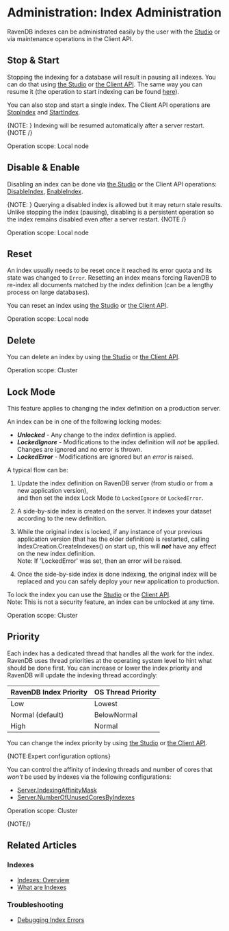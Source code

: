# Administration: Index Administration

RavenDB indexes can be administrated easily by the user with the [Studio](../../studio/database/indexes/indexes-list-view#indexes-list-view) or via maintenance operations in the Client API.

## Stop & Start 

Stopping the indexing for a database will result in pausing all indexes. You can do that using [the Studio](../../studio/database/indexes/indexes-list-view#indexes-list-view---actions) 
or [the Client API](../../client-api/operations/maintenance/indexes/stop-indexing). 
The same way you can resume it (the operation to start indexing can be found [here](../../client-api/operations/maintenance/indexes/start-indexing)).

You can also stop and start a single index. The Client API operations are [StopIndex](../../client-api/operations/maintenance/indexes/stop-index) and 
[StartIndex](../../client-api/operations/maintenance/indexes/start-index).

{NOTE: }
Indexing will be resumed automatically after a server restart.
{NOTE /}

Operation scope: Local node

## Disable & Enable

Disabling an index can be done via [the Studio](../../studio/database/indexes/indexes-list-view#indexes-list-view---actions) 
or the Client API operations: [DisableIndex](../../client-api/operations/maintenance/indexes/disable-index), [EnableIndex](../../client-api/operations/maintenance/indexes/enable-index). 

{NOTE: }
Querying a disabled index is allowed but it may return stale results. Unlike stopping the index (pausing), disabling is a persistent operation so the index remains disabled 
even after a server restart.
{NOTE /}

Operation scope: Local node

## Reset

An index usually needs to be reset once it reached its error quota and its state was changed to `Error`. Resetting an index means forcing RavenDB to re-index all documents
matched by the index definition (can be a lengthy process on large databases).

You can reset an index using [the Studio](../../studio/database/indexes/indexes-list-view#indexes-list-view---actions) or [the Client API](../../client-api/operations/maintenance/indexes/reset-index).

Operation scope: Local node

## Delete

You can delete an index by using [the Studio](../../studio/database/indexes/indexes-list-view#indexes-list-view---actions) 
or [the Client API](../../client-api/operations/maintenance/indexes/delete-index).

Operation scope: Cluster

## Lock Mode

This feature applies to changing the index definition on a production server.  

An index can be in one of the following locking modes:  
* ***Unlocked*** - Any change to the index defintion is applied.  
* ***LockedIgnore*** - Modifications to the index definition will _not_ be applied. Changes are ignored and no error is thrown.  
* ***LockedError*** - Modifications are ignored but an _error_ is raised.  

A typical flow can be:

1. Update the index definition on RavenDB server (from studio or from a new application version),  
   and then set the index Lock Mode to `LockedIgnore` or `LockedError`.  

2. A side-by-side index is created on the server. It indexes your dataset according to the new definition.  

3. While the original index is locked, if any instance of your previous application version (that has the older definition) is restarted, 
   calling IndexCreation.CreateIndexes() on start up, this will ***not*** have any effect on the new index definition.  
   Note: If 'LockedError' was set, then an error will be raised.  

4. Once the side-by-side index is done indexing, the original index will be replaced and you can safely deploy your new application to production.  

To lock the index you can use the [Studio](../../studio/database/indexes/indexes-list-view#indexes-list-view---actions) 
or the [Client API](../../client-api/operations/maintenance/indexes/set-index-lock).  
Note: This is not a security feature, an index can be unlocked at any time.  

Operation scope: Cluster  

## Priority

Each index has a dedicated thread that handles all the work for the index. RavenDB uses thread priorities at the operating system level to hint what
should be done first. You can increase or lower the index priority and RavenDB will update the indexing thread accordingly:


| RavenDB Index Priority | OS Thread Priority |
| --- | ------ |
| Low | Lowest |
| Normal (default) | BelowNormal |
| High | Normal |

You can change the index priority by using [the Studio](../../studio/database/indexes/indexes-list-view#indexes-list-view---actions) 
or [the Client API](../../client-api/operations/maintenance/indexes/set-index-priority).

{NOTE:Expert configuration options}

You can control the affinity of indexing threads and number of cores that _won't_ be used by indexes via the following configurations:

- [Server.IndexingAffinityMask](../../server/configuration/server-configuration#server.indexingaffinitymask)
- [Server.NumberOfUnusedCoresByIndexes](../../server/configuration/server-configuration#server.numberofunusedcoresbyindexes)

Operation scope: Cluster

{NOTE/}

## Related Articles

### Indexes

- [Indexes: Overview](../../studio/database/indexes/indexes-overview#indexes-overview)
- [What are Indexes](../../indexes/what-are-indexes)

### Troubleshooting

- [Debugging Index Errors](../../indexes/troubleshooting/debugging-index-errors)
